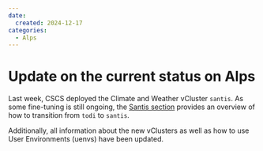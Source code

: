 ```yaml
---
date:
  created: 2024-12-17
categories:
  - Alps
---
```


# Update on the current status on Alps

Last week, CSCS deployed the Climate and Weather vCluster `santis`. As some fine-tuning is still ongoing, the [Santis section](../alps/santis.md) provides an overview of how to transition from `todi` to `santis`.

<!-- more -->

Additionally, all information about the new vClusters as well as how to use User Environments (uenvs) have been updated.